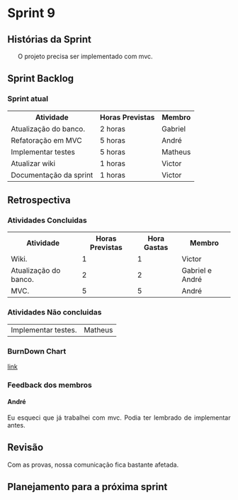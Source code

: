 <h1> Sprint 9 </h1>

<h2> Histórias da Sprint </h2>

<ul><p align="justify"> O projeto precisa ser implementado com mvc.</p></ul>

<h2> Sprint Backlog </h2>

<h3> Sprint atual </h3>
<table>
  <tr>
    <th> Atividade </th>
    <th> Horas Previstas </th>
    <th> Membro </th>
  </tr>
  <tr>
    <td> Atualização do banco. </td>
    <td> 2 horas </td>
    <td> Gabriel </td>
  </tr>
  <tr>
    <td> Refatoração em MVC </td>
    <td> 5 horas </td>
    <td> André </td>
  </tr>
  <tr>
    <td> Implementar testes </td>
    <td> 5 horas </td>
    <td> Matheus </td>
  </tr>
    <tr>
    <td> Atualizar wiki </td>
    <td> 1 horas </td>
    <td> Victor </td>
  </tr>
    <tr>
    <td> Documentação da sprint </td>
    <td> 1 horas </td>
    <td> Victor </td>
  </tr>
</table> 

<h2> Retrospectiva </h2>
<h3> Atividades Concluidas </h3>
<table>
  <tr>
    <th> Atividade </th>
    <th> Horas Previstas </th>
    <th> Hora Gastas </th>
    <th> Membro </th>
  </tr>
  <tr>
    <td> Wiki. </td>
    <td> 1 </td>
    <td> 1 </td>
    <td> Victor </td>
  </tr> 
   <tr>
    <td> Atualização do banco. </td>
    <td> 2 </td>
    <td> 2 </td>
    <td> Gabriel e André </td>
  </tr>
   <tr>
    <td> MVC. </td>
    <td> 5</td>
    <td> 5 </td>
    <td> André </td>
  </tr>

</table> 

<h3> Atividades Não concluidas </h3>

<table>
  <tr>
    <td> Implementar testes. </td>
    <td> Matheus </td>
  </tr>
</table> 

<h3> BurnDown Chart </h3>

<a href="https://docs.google.com/spreadsheets/d/1F4zg84LUfO0RrQ7r9oebns8DssLGFd2F2MjHl3I0L5Y/edit#gid=0"> link </a>

<h3> Feedback dos membros</h3>
<h4> André </h4>

<p align="justify"> Eu esqueci que já trabalhei com mvc. Podia ter lembrado de implementar antes. </p>

<h2> Revisão </h2>
<p align="justify"> Com as provas, nossa comunicação fica bastante afetada.<p>

<h2> Planejamento para a próxima sprint</h2>
<p align="justify"></p>
